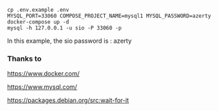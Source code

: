 


```
cp .env.example .env
MYSQL_PORT=33060 COMPOSE_PROJECT_NAME=mysql1 MYSQL_PASSWORD=azerty docker-compose up -d 
mysql -h 127.0.0.1 -u sio -P 33060 -p
```

In this example, the sio password is : azerty




### Thanks to

https://www.docker.com/

https://www.mysql.com/

https://packages.debian.org/src:wait-for-it





